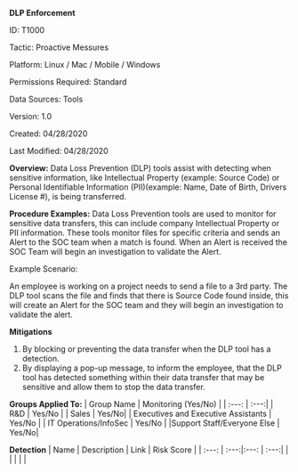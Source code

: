 **DLP Enforcement**

ID: T1000

Tactic: Proactive Messures

Platform: Linux / Mac / Mobile / Windows

Permissions Required: Standard

Data Sources: Tools

Version: 1.0

Created: 04/28/2020

Last Modified: 04/28/2020


**Overview:**
Data Loss Prevention (DLP) tools assist with detecting when sensitive information, like Intellectual Property (example: Source Code) or Personal Identifiable Information (PII)(example: Name, Date of Birth, Drivers License #), is being transferred. 

**Procedure Examples:**
Data Loss Prevention tools are used to monitor for sensitive data transfers, this can include company Intellectual Property or PII information. These tools monitor files for specific criteria and sends an Alert to the SOC team when a match is found. When an Alert is received the SOC Team will begin an investigation to validate the Alert. 

Example Scenario:

An employee is working on a project needs to send a file to a 3rd party. The DLP tool scans the file and finds that there is Source Code found inside, this will create an Alert for the SOC team and they will begin an investigation to validate the alert. 

**Mitigations**
1. By blocking or preventing the data transfer when the DLP tool has a detection.
2. By displaying a pop-up message, to inform the employee, that the DLP tool has detected something within their data transfer that may be sensitive and allow them to stop the data transfer. 





**Groups Applied To:**
| Group Name | Monitoring (Yes/No) |
| :---: | :---:|
| R&D	| Yes/No |
| Sales | Yes/No|
| Executives and Executive Assistants |	Yes/No |
| IT Operations/InfoSec	| Yes/No |
|Support Staff/Everyone Else | Yes/No|

**Detection**
| Name | Description | Link | Risk Score |
| :---: | :---:|:---: | :---:|
|  | | | |  






